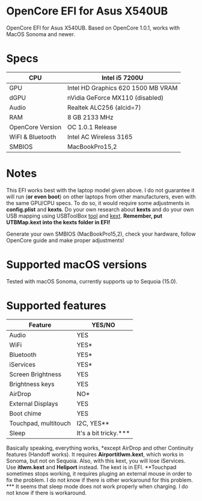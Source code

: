 # OpenCore EFI for Asus X540UB
OpenCore EFI for Asus X540UB. Based on OpenCore 1.0.1, works with MacOS Sonoma and newer. 

# Specs 
| CPU | Intel i5 7200U |
| --- | --- |
| GPU | Intel HD Graphics 620 1500 MB VRAM |
| dGPU | nVidia GeForce MX110 (disabled) |
| Audio | Realtek ALC256 (alcid=7) |
| RAM | 8 GB 2133 MHz |
| OpenCore Version | OC 1.0.1 Release |
| WiFI & Bluetooth | Intel AC Wireless 3165 |
| SMBIOS | MacBookPro15,2 |

# Notes
This EFI works best with the laptop model given above. I do not guarantee it will run (**or even boot**) on other laptops from other manufacturers, even with the same GPU/CPU specs. To do so, it would require some adjustments in **config.plist** and **kexts**. Do your own research about **kexts** and do your own USB mapping using USBToolBox [tool](https://github.com/USBToolBox/tool) and [kext](https://github.com/USBToolBox/kext). **Remember, put UTBMap.kext into the kexts folder in EFI!** 

Generate your own SMBIOS (MacBookPro15,2), check your hardware, follow OpenCore guide and make proper adjustments! 

# Supported macOS versions
Tested with macOS Sonoma, currently supports up to Sequoia (15.0). 

# Supported features
|Feature | YES/NO |
| --- | --- |
| Audio | YES |
| WiFi | YES* |
| Bluetooth | YES* |
| iServices | YES* |
| Screen Brightness | YES |
| Brightness keys | YES |
| AirDrop | NO* |
| External Displays | YES |
| Boot chime | YES |
| Touchpad, multitouch | I2C, YES** |
| Sleep | It's a bit tricky.*** |

Basically speaking, everything works, *except AirDrop and other Continuity features (Handoff works). It requires **Airportitlwm.kext**, which works in Sonoma, but not on Sequoia. Also, with this kext, you will lose iServices. Use **itlwm.kext** and **Heliport** instead. The kext is in EFI. 
**Touchpad sometimes stops working, it requires pluging an external mouse in order to fix the problem. I do not know if there is other workaround for this problem.
*** It seems that sleep mode does not work properly when charging. I do not know if there is workaround. 


